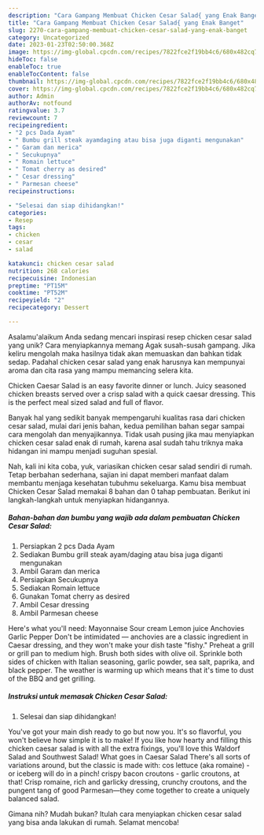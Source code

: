 ```yaml
---
description: "Cara Gampang Membuat Chicken Cesar Salad{ yang Enak Banget"
title: "Cara Gampang Membuat Chicken Cesar Salad{ yang Enak Banget"
slug: 2270-cara-gampang-membuat-chicken-cesar-salad-yang-enak-banget
category: Uncategorized
date: 2023-01-23T02:50:00.368Z
image: https://img-global.cpcdn.com/recipes/7822fce2f19bb4c6/680x482cq70/chicken-cesar-salad-foto-resep-utama.jpg
hideToc: false
enableToc: true
enableTocContent: false
thumbnail: https://img-global.cpcdn.com/recipes/7822fce2f19bb4c6/680x482cq70/chicken-cesar-salad-foto-resep-utama.jpg
cover: https://img-global.cpcdn.com/recipes/7822fce2f19bb4c6/680x482cq70/chicken-cesar-salad-foto-resep-utama.jpg
author: Admin
authorAv: notfound
ratingvalue: 3.7
reviewcount: 7
recipeingredient:
- "2 pcs Dada Ayam"
- " Bumbu grill steak ayamdaging atau bisa juga diganti mengunakan"
- " Garam dan merica"
- " Secukupnya"
- " Romain lettuce"
- " Tomat cherry as desired"
- " Cesar dressing"
- " Parmesan cheese"
recipeinstructions:

- "Selesai dan siap dihidangkan!"
categories:
- Resep
tags:
- chicken
- cesar
- salad

katakunci: chicken cesar salad 
nutrition: 268 calories
recipecuisine: Indonesian
preptime: "PT15M"
cooktime: "PT52M"
recipeyield: "2"
recipecategory: Dessert

---
```



Asalamu'alaikum Anda sedang mencari inspirasi resep chicken cesar salad yang unik? Cara menyiapkannya memang Agak susah-susah gampang. Jika keliru mengolah maka hasilnya tidak akan memuaskan dan bahkan tidak sedap. Padahal chicken cesar salad yang enak harusnya kan mempunyai aroma dan cita rasa yang mampu memancing selera kita.


Chicken Caesar Salad is an easy favorite dinner or lunch. Juicy seasoned chicken breasts served over a crisp salad with a quick caesar dressing. This is the perfect meal sized salad and full of flavor.

Banyak hal yang sedikit banyak mempengaruhi kualitas rasa dari chicken cesar salad, mulai dari jenis bahan, kedua pemilihan bahan segar sampai cara mengolah dan menyajikannya. Tidak usah pusing jika mau menyiapkan chicken cesar salad enak di rumah, karena asal sudah tahu triknya maka hidangan ini mampu menjadi suguhan spesial.


Nah, kali ini kita coba, yuk, variasikan chicken cesar salad sendiri di rumah. Tetap berbahan sederhana, sajian ini dapat memberi manfaat dalam membantu menjaga kesehatan tubuhmu sekeluarga. Kamu bisa membuat Chicken Cesar Salad memakai 8 bahan dan 0 tahap pembuatan. Berikut ini langkah-langkah untuk menyiapkan hidangannya.

<!--inarticleads1-->

##### Bahan-bahan dan bumbu yang wajib ada dalam pembuatan Chicken Cesar Salad:

1. Persiapkan 2 pcs Dada Ayam
1. Sediakan  Bumbu grill steak ayam/daging atau bisa juga diganti mengunakan
1. Ambil  Garam dan merica
1. Persiapkan  Secukupnya
1. Sediakan  Romain lettuce
1. Gunakan  Tomat cherry as desired
1. Ambil  Cesar dressing
1. Ambil  Parmesan cheese


Here&#39;s what you&#39;ll need: Mayonnaise Sour cream Lemon juice Anchovies Garlic Pepper Don&#39;t be intimidated — anchovies are a classic ingredient in Caesar dressing, and they won&#39;t make your dish taste &#34;fishy.&#34; Preheat a grill or grill pan to medium high. Brush both sides with olive oil. Sprinkle both sides of chicken with Italian seasoning, garlic powder, sea salt, paprika, and black pepper. The weather is warming up which means that it&#39;s time to dust of the BBQ and get grilling. 

<!--inarticleads2-->

##### Instruksi untuk memasak Chicken Cesar Salad:


1. Selesai dan siap dihidangkan!

You&#39;ve got your main dish ready to go but now you. It&#39;s so flavorful, you won&#39;t believe how simple it is to make! If you like how hearty and filling this chicken caesar salad is with all the extra fixings, you&#39;ll love this Waldorf Salad and Southwest Salad! What goes in Caesar Salad There&#39;s all sorts of variations around, but the classic is made with: cos lettuce (aka romaine) - or iceberg will do in a pinch! crispy bacon croutons - garlic croutons, at that! Crisp romaine, rich and garlicky dressing, crunchy croutons, and the pungent tang of good Parmesan—they come together to create a uniquely balanced salad. 

Gimana nih? Mudah bukan? Itulah cara menyiapkan chicken cesar salad yang bisa anda lakukan di rumah. Selamat mencoba!
